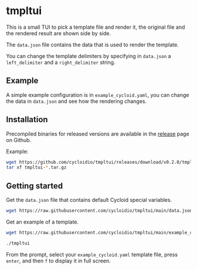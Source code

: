 # tmpltui 

This is a small TUI to pick a template file and render it, the original file and the rendered result are shown side by side.

The `data.json` file contains the data that is used to render the template.

You can change the template delimiters by specifying in `data.json` a `left_delimiter` and a `right_delimiter` string.


## Example

A simple example configuration is in `example_cycloid.yaml`, you can change the data in `data.json` and see how the rendering changes.


## Installation

Precompiled binaries for released versions are available in the [release](https://github.com/cycloidio/tmpltui/releases) page on Github.

Example:

```bash
wget https://github.com/cycloidio/tmpltui/releases/download/v0.2.0/tmpltui-v0.2.0-linux-amd64.tar.gz
tar xf tmpltui-*.tar.gz
```

## Getting started

Get the `data.json` file that contains default Cycloid special variables.

```bash
wget https://raw.githubusercontent.com/cycloidio/tmpltui/main/data.json
```

Get an example of a template.

```bash
wget https://raw.githubusercontent.com/cycloidio/tmpltui/main/example_cycloid.yaml
```

```bash
./tmpltui
```
From the prompt, select your `example_cycloid.yaml` template file, press `enter`, and then `f` to display it in full screen.
